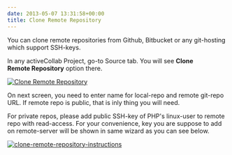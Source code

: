 ```yaml
---
date: 2013-05-07 13:31:58+00:00
title: Clone Remote Repository
---
```


You can clone remote repositories from Github, Bitbucket or any git-hosting which support SSH-keys.

In any activeCollab Project, go-to Source tab. You will see **Clone Remote Repository** option there.

[![Clone Remote Repository](https://rtcamp.com/files/2013/01/Clone-Remote-Repository-620x156.png)](https://rtcamp.com/files/2013/01/Clone-Remote-Repository.png)

On next screen, you need to enter name for local-repo and remote git-repo URL. If remote repo is public, that is inly thing you will need.

For private repos, please add public SSH-key of PHP's linux-user to remote repo with read-access. For your convenience, key you are suppose to add on remote-server will be shown in same wizard as you can see below.

[![clone-remote-repository-instructions](https://rtcamp.com/files/2013/01/clone-remote-repository-instructions-620x242.png)](https://rtcamp.com/files/2013/01/clone-remote-repository-instructions.png)
